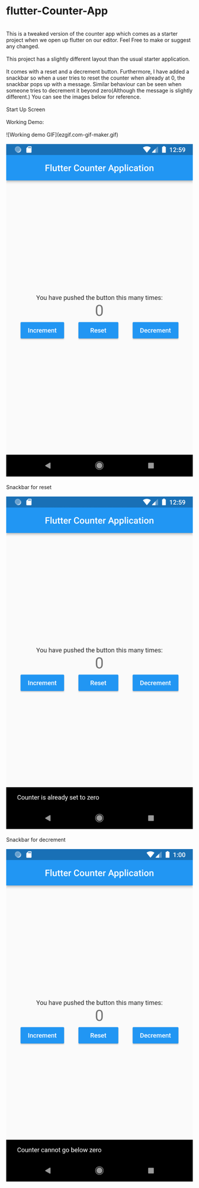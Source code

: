# flutter-Counter-App
<br>
This is a tweaked version of the counter app which comes as a starter project when we open up flutter on our editor. Feel Free to make or suggest any changed.
<br>
<br>
This project has a slightly different layout than the usual starter application.
<br>
<br>
It comes with a reset and a decrement button. Furthermore, I have added a snackbar so when a user tries to reset the counter when already at 0, the snackbar pops up with a message. Similar behaviour can be seen when someone tries to decrement it beyond zero(Although the message is slightly different.) You can see the images below for reference. 
<br>
<br>
Start Up Screen
<br>
<br>
Working Demo: 
<br>
<br>
![Working demo GIF](ezgif.com-gif-maker.gif)
<br>
<br>
<img src="counter_application\assets\Screenshot_1642274992.png" alt = "Start-up App screen"/>
<br>
<br>
Snackbar for reset
<br>
<br>
<img src="counter_application\assets\Screenshot_1642274998.png" alt = "Snackbar for reset button"/>
<br>
<br>
Snackbar for decrement
<br>
<br>
<img src="counter_application\assets\Screenshot_1642275004.png" alt = "Snackbar for decrement button"/>